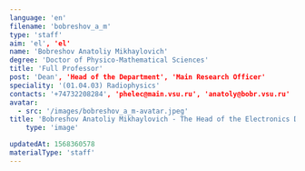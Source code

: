 ```yaml
---
language: 'en'
filename: 'bobreshov_a_m'
type: 'staff'
aim: 'el', 'el'
name: 'Bobreshov Anatoliy Mikhaylovich'
degree: 'Doctor of Physico-Mathematical Sciences'
title: 'Full Professor'
post: 'Dean', 'Head of the Department', 'Main Research Officer'
speciality: '(01.04.03) Radiophysics'
contacts: '+74732208284', 'phelec@main.vsu.ru', 'anatoly@bobr.vsu.ru'
avatar:
  - src: '/images/bobreshov_a_m-avatar.jpeg'
title: 'Bobreshov Anatoliy Mikhaylovich - The Head of the Electronics Department'
    type: 'image'

updatedAt: 1568360578
materialType: 'staff'
---
```



